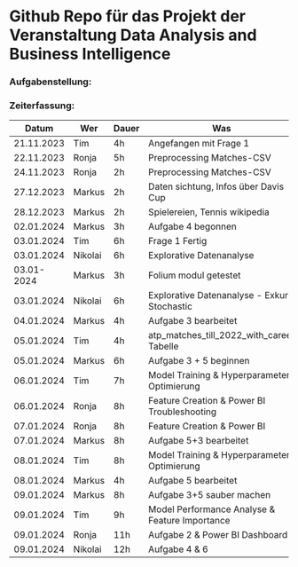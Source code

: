 # Github Repo für das Projekt der Veranstaltung Data Analysis and Business Intelligence

### Aufgabenstellung:

### Zeiterfassung:

| Datum      | Wer     | Dauer | Was                                            |
|------------|---------|-------|------------------------------------------------|
| 21.11.2023 | Tim     | 4h    | Angefangen mit Frage 1                         |
| 22.11.2023 | Ronja   | 5h    | Preprocessing Matches-CSV                      |
| 24.11.2023 | Ronja   | 2h    | Preprocessing Matches-CSV                      |
| 27.12.2023 | Markus  | 2h    | Daten sichtung, Infos über Davis Cup           |
| 28.12.2023 | Markus  | 2h    | Spielereien, Tennis wikipedia                  |
| 02.01.2024 | Markus  | 3h    | Aufgabe 4 begonnen                             |
| 03.01.2024 | Tim     | 6h    | Frage 1 Fertig                                 |
| 03.01.2024 | Nikolai | 6h    | Explorative Datenanalyse                       |
| 03.01-2024 | Markus  | 3h    | Folium modul getestet                          |
| 03.01.2024 | Nikolai | 6h    | Explorative Datenanalyse - Exkurs Stochastic   |
| 04.01.2024 | Markus  | 4h    | Aufgabe 3 bearbeitet                           |
| 05.01.2024 | Tim     | 4h    | atp_matches_till_2022_with_career Tabelle      |
| 05.01.2024 | Markus  | 6h    | Aufgabe 3 + 5 beginnen                         |
| 06.01.2024 | Tim     | 7h    | Model Training & Hyperparameter Optimierung    |
| 06.01.2024 | Ronja   | 8h    | Feature Creation & Power BI Troubleshooting    |
| 07.01.2024 | Ronja   | 8h    | Feature Creation & Power BI                    |
| 07.01.2024 | Markus  | 8h    | Aufgabe 5+3 bearbeitet                         |
| 08.01.2024 | Tim     | 8h    | Model Training & Hyperparameter Optimierung    |
| 08.01.2024 | Markus  | 4h    | Aufgabe 5 bearbeitet                           |
| 09.01.2024 | Markus  | 8h    | Aufgabe 3+5 sauber machen                      |
| 09.01.2024 | Tim     | 9h    | Model Performance Analyse & Feature Importance |
| 09.01.2024 | Ronja   | 11h   | Aufgabe 2 & Power BI Dashboard                 |
| 09.01.2024 | Nikolai | 12h   | Aufgabe 4 & 6                                  |
